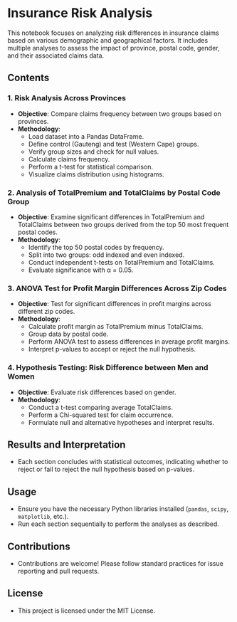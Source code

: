 # Insurance Risk Analysis

This notebook focuses on analyzing risk differences in insurance claims based on various demographic and geographical factors. It includes multiple analyses to assess the impact of province, postal code, gender, and their associated claims data.

## Contents

### 1. Risk Analysis Across Provinces
- **Objective**: Compare claims frequency between two groups based on provinces.
- **Methodology**:
  - Load dataset into a Pandas DataFrame.
  - Define control (Gauteng) and test (Western Cape) groups.
  - Verify group sizes and check for null values.
  - Calculate claims frequency.
  - Perform a t-test for statistical comparison.
  - Visualize claims distribution using histograms.

### 2. Analysis of TotalPremium and TotalClaims by Postal Code Group
- **Objective**: Examine significant differences in TotalPremium and TotalClaims between two groups derived from the top 50 most frequent postal codes.
- **Methodology**:
  - Identify the top 50 postal codes by frequency.
  - Split into two groups: odd indexed and even indexed.
  - Conduct independent t-tests on TotalPremium and TotalClaims.
  - Evaluate significance with α = 0.05.

### 3. ANOVA Test for Profit Margin Differences Across Zip Codes
- **Objective**: Test for significant differences in profit margins across different zip codes.
- **Methodology**:
  - Calculate profit margin as TotalPremium minus TotalClaims.
  - Group data by postal code.
  - Perform ANOVA test to assess differences in average profit margins.
  - Interpret p-values to accept or reject the null hypothesis.

### 4. Hypothesis Testing: Risk Difference between Men and Women
- **Objective**: Evaluate risk differences based on gender.
- **Methodology**:
  - Conduct a t-test comparing average TotalClaims.
  - Perform a Chi-squared test for claim occurrence.
  - Formulate null and alternative hypotheses and interpret results.

## Results and Interpretation
- Each section concludes with statistical outcomes, indicating whether to reject or fail to reject the null hypothesis based on p-values.

## Usage
- Ensure you have the necessary Python libraries installed (`pandas`, `scipy`, `matplotlib`, etc.).
- Run each section sequentially to perform the analyses as described.

## Contributions
- Contributions are welcome! Please follow standard practices for issue reporting and pull requests.

## License
- This project is licensed under the MIT License.